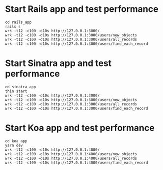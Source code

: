 # Start Rails app and test performance

```shell
cd rails_app
rails s
wrk -t12 -c100 -d10s http://127.0.0.1:3000/
wrk -t12 -c100 -d10s http://127.0.0.1:3000/users/new_objects
wrk -t12 -c100 -d10s http://127.0.0.1:3000/users/all_records
wrk -t12 -c100 -d10s http://127.0.0.1:3000/users/find_each_record
```

# Start Sinatra app and test performance

```shell
cd sinatra_app
thin start
wrk -t12 -c100 -d10s http://127.0.0.1:3000/
wrk -t12 -c100 -d10s http://127.0.0.1:3000/users/new_objects
wrk -t12 -c100 -d10s http://127.0.0.1:3000/users/all_records
wrk -t12 -c100 -d10s http://127.0.0.1:3000/users/find_each_record
```

# Start Koa app and test performance

```shell
cd koa_app
yarn dev
wrk -t12 -c100 -d10s http://127.0.0.1:4000/
wrk -t12 -c100 -d10s http://127.0.0.1:4000/users/new_objects
wrk -t12 -c100 -d10s http://127.0.0.1:4000/users/all_records
wrk -t12 -c100 -d10s http://127.0.0.1:4000/users/find_each_record
```
